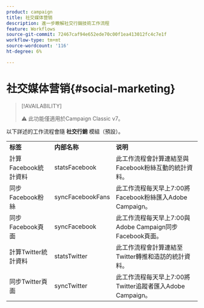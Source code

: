 ```yaml
---
product: campaign
title: 社交媒体营销
description: 進一步瞭解社交行銷技術工作流程
feature: Workflows
source-git-commit: 72467caf94e652ede70c00f1ea413012fc4c7e1f
workflow-type: tm+mt
source-wordcount: '116'
ht-degree: 6%

---
```



# 社交媒体营销{#social-marketing}



>[!AVAILABILITY]
>
>:warning: 此功能僅適用於Campaign Classic v7。

以下詳述的工作流程會隨 **社交行銷** 模組（預設）。

<table> 
 <tbody> 
  <tr> 
   <td> <strong>标签</strong><br /> </td> 
   <td> <strong>内部名称</strong><br /> </td> 
   <td> <strong>说明</strong><br /> </td> 
  </tr> 
  <tr> 
   <td> <span class="uicontrol">計算Facebook統計資料</span> <br /> </td> 
   <td> <span class="uicontrol">statsFacebook</span> <br /> </td> 
   <td> 此工作流程會計算連結至與Facebook粉絲互動的統計資料。<br /> </td> 
  </tr> 
  <tr> 
   <td> <span class="uicontrol">同步Facebook粉絲</span> <br /> </td> 
   <td> <span class="uicontrol">syncFacebookFans</span> <br /> </td> 
   <td> 此工作流程每天早上7:00將Facebook粉絲匯入Adobe Campaign。<br /> </td> 
  </tr> 
  <tr> 
   <td> <span class="uicontrol">同步Facebook頁面</span> <br /> </td> 
   <td> <span class="uicontrol">syncFacebook</span> <br /> </td> 
   <td> 此工作流程每天早上7:00與Adobe Campaign同步Facebook頁面。<br /> </td> 
  </tr> 
  <tr> 
   <td> <span class="uicontrol">計算Twitter統計資料</span> <br /> </td> 
   <td> <span class="uicontrol">statsTwitter</span> <br /> </td> 
   <td> 此工作流程會計算連結至Twitter轉推和造訪的統計資料。<br /> </td> 
  </tr> 
  <tr> 
   <td> <span class="uicontrol">同步Twitter頁面</span> <br /> </td> 
   <td> <span class="uicontrol">syncTwitter</span> <br /> </td> 
   <td> 此工作流程每天早上7:00將Twitter追蹤者匯入Adobe Campaign。<br /> </td> 
  </tr> 
 </tbody> 
</table>

